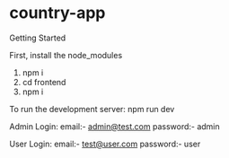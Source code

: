 # country-app
Getting Started 

First, install the node_modules
1. npm i
2. cd frontend
3. npm i

To run the development server:
 npm run dev
 
Admin Login:
 email:- admin@test.com
 password:- admin
 
User Login:
 email:- test@user.com
 password:- user
